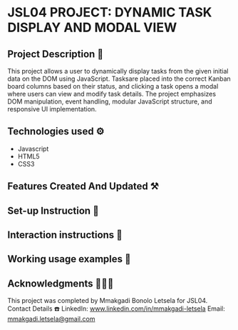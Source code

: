# JSL04 PROJECT: DYNAMIC TASK DISPLAY AND MODAL VIEW

## Project Description 📗
This project allows a user to dynamically display tasks from the given initial data on the DOM using JavaScript. Tasksare placed into the correct Kanban board columns based on their status, and clicking a task opens a modal where users can view and modify task details. The project emphasizes DOM manipulation, event handling, modular JavaScript structure, and responsive UI implementation.

## Technologies used ⚙️
- Javascript
- HTML5
- CSS3

## Features Created And Updated ⚒️


## Set-up Instruction 🚧

## Interaction instructions 🔭


## Working usage examples 💯


## Acknowledgments 🧑‍🤝‍🧑
This project was completed by Mmakgadi Bonolo Letsela for JSL04.
Contact Details ☎️
LinkedIn: www.linkedin.com/in/mmakgadi-letsela
Email: mmakgadi.letsela@gmail.com


